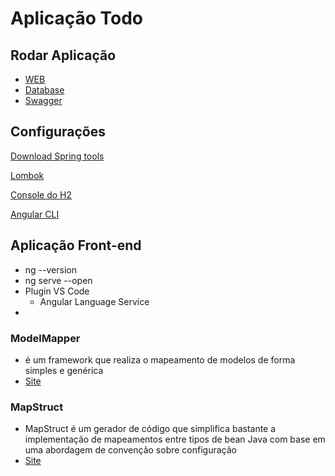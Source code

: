 # Aplicação Todo

## Rodar Aplicação

- [WEB]()
- [Database](http://localhost:8080/h2-console)
- [Swagger](http://localhost:8080/swagger-ui)

## Configurações

[Download Spring tools](https://spring.io/tools)

[Lombok](https://projectlombok.org/download)

[Console do H2](http://localhost:8080/h2-console)

[Angular CLI](https://angular.io/start)

## Aplicação Front-end
- ng --version
- ng serve --open
- Plugin VS Code
	- Angular Language Service
- 

### ModelMapper
- é um framework que realiza o mapeamento de modelos de forma simples e genérica
- [Site](http://modelmapper.org/)


### MapStruct
- MapStruct é um gerador de código que simplifica bastante a implementação de mapeamentos entre tipos de bean Java com base em uma abordagem de convenção sobre configuração
- [Site](https://mapstruct.org/)
